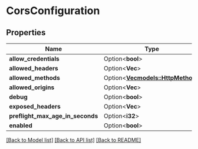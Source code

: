 # CorsConfiguration

## Properties

Name | Type | Description | Notes
------------ | ------------- | ------------- | -------------
**allow_credentials** | Option<**bool**> |  | [optional]
**allowed_headers** | Option<**Vec<String>**> |  | [optional]
**allowed_methods** | Option<[**Vec<models::HttpMethod>**](HTTPMethod.md)> |  | [optional]
**allowed_origins** | Option<**Vec<String>**> |  | [optional]
**debug** | Option<**bool**> |  | [optional]
**exposed_headers** | Option<**Vec<String>**> |  | [optional]
**preflight_max_age_in_seconds** | Option<**i32**> |  | [optional]
**enabled** | Option<**bool**> |  | [optional]

[[Back to Model list]](../README.md#documentation-for-models) [[Back to API list]](../README.md#documentation-for-api-endpoints) [[Back to README]](../README.md)


